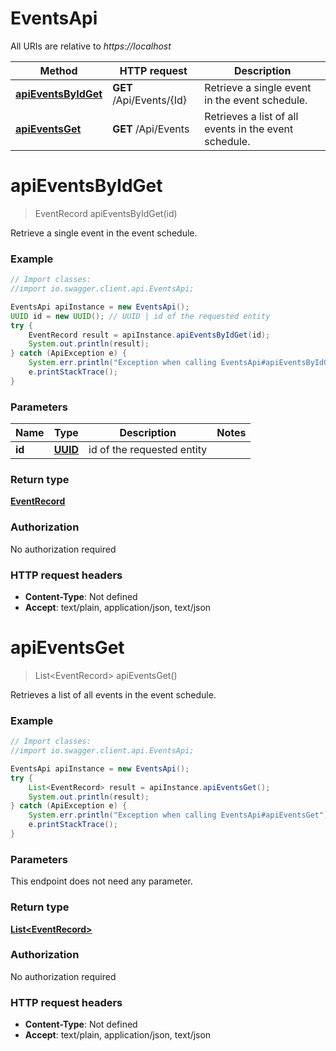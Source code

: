 # EventsApi

All URIs are relative to *https://localhost*

Method | HTTP request | Description
------------- | ------------- | -------------
[**apiEventsByIdGet**](EventsApi.md#apiEventsByIdGet) | **GET** /Api/Events/{Id} | Retrieve a single event in the event schedule.
[**apiEventsGet**](EventsApi.md#apiEventsGet) | **GET** /Api/Events | Retrieves a list of all events in the event schedule.


<a name="apiEventsByIdGet"></a>
# **apiEventsByIdGet**
> EventRecord apiEventsByIdGet(id)

Retrieve a single event in the event schedule.

### Example
```java
// Import classes:
//import io.swagger.client.api.EventsApi;

EventsApi apiInstance = new EventsApi();
UUID id = new UUID(); // UUID | id of the requested entity
try {
    EventRecord result = apiInstance.apiEventsByIdGet(id);
    System.out.println(result);
} catch (ApiException e) {
    System.err.println("Exception when calling EventsApi#apiEventsByIdGet");
    e.printStackTrace();
}
```

### Parameters

Name | Type | Description  | Notes
------------- | ------------- | ------------- | -------------
 **id** | [**UUID**](.md)| id of the requested entity |

### Return type

[**EventRecord**](EventRecord.md)

### Authorization

No authorization required

### HTTP request headers

 - **Content-Type**: Not defined
 - **Accept**: text/plain, application/json, text/json

<a name="apiEventsGet"></a>
# **apiEventsGet**
> List&lt;EventRecord&gt; apiEventsGet()

Retrieves a list of all events in the event schedule.

### Example
```java
// Import classes:
//import io.swagger.client.api.EventsApi;

EventsApi apiInstance = new EventsApi();
try {
    List<EventRecord> result = apiInstance.apiEventsGet();
    System.out.println(result);
} catch (ApiException e) {
    System.err.println("Exception when calling EventsApi#apiEventsGet");
    e.printStackTrace();
}
```

### Parameters
This endpoint does not need any parameter.

### Return type

[**List&lt;EventRecord&gt;**](EventRecord.md)

### Authorization

No authorization required

### HTTP request headers

 - **Content-Type**: Not defined
 - **Accept**: text/plain, application/json, text/json


